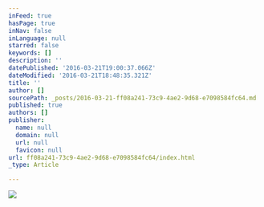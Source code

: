 ```yaml
---
inFeed: true
hasPage: true
inNav: false
inLanguage: null
starred: false
keywords: []
description: ''
datePublished: '2016-03-21T19:00:37.066Z'
dateModified: '2016-03-21T18:48:35.321Z'
title: ''
author: []
sourcePath: _posts/2016-03-21-ff08a241-73c9-4ae2-9d68-e7098584fc64.md
published: true
authors: []
publisher:
  name: null
  domain: null
  url: null
  favicon: null
url: ff08a241-73c9-4ae2-9d68-e7098584fc64/index.html
_type: Article

---
```

![](https://the-grid-user-content.s3-us-west-2.amazonaws.com/1c96f721-9239-48d5-a55b-2c1fe1427b7c.jpg)